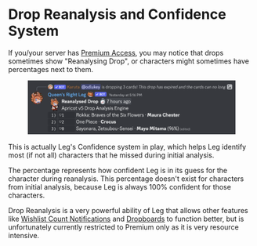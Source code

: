 # Drop Reanalysis and Confidence System

If you/your server has [Premium Access](../../boring-stuff/premium-access/), you may notice that drops sometimes show "Reanalysing Drop", or characters might sometimes have percentages next to them.

<figure><img src="../../.gitbook/assets/image.png" alt=""><figcaption></figcaption></figure>

This is actually Leg's Confidence system in play, which helps Leg identify most (if not all) characters that he missed during initial analysis.

The percentage represents how confident Leg is in its guess for the character during reanalysis. This percentage doesn't exist for characters from initial analysis, because Leg is always 100% confident for those characters.

Drop Reanalysis is a very powerful ability of Leg that allows other features like [Wishlist Count Notifications](../../admin-management/drop-notifications/wishlist-count-notifications.md) and [Dropboards](../../admin-management/dropboards.md) to function better, but is unfortunately currently restricted to Premium only as it is very resource intensive.
